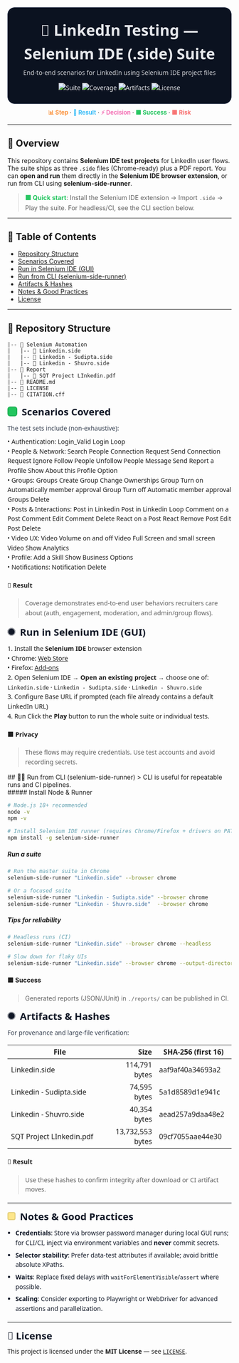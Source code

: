 <!-- README.md (LinkedIn_Testing) — HTML+CSS-in-Markdown | copy–paste this entire block into README.md -->

<!-- ====== Title Card ====== -->
<div align="center" style="font-family: ui-sans-serif, system-ui, 'Segoe UI', Roboto; line-height:1.55; color:#e5e7eb; background:#0b1220; padding:24px; border-radius:16px; border:1px solid #1f2a44;">
  <h1 style="margin:0 0 6px; font-size:34px;">🧪 LinkedIn Testing — Selenium IDE (.side) Suite</h1>
  <p style="margin:0; opacity:.9;">End-to-end scenarios for LinkedIn using Selenium IDE project files</p>
  <p style="margin:12px 0 0 0;">
    <img alt="Suite"  src="https://img.shields.io/badge/Format-.side%20(Selenium%20IDE)-38BDF8" />
    <img alt="Coverage" src="https://img.shields.io/badge/Scenarios-Login%20%7C%20Search%20%7C%20Connect%20%7C%20Group%20ops%20%7C%20Posts-8B5CF6" />
    <img alt="Artifacts" src="https://img.shields.io/badge/Report-PDF%20included-22C55E" />
    <img alt="License" src="https://img.shields.io/badge/License-MIT-10B981" />
  </p>
</div>

<!-- ====== Inline Color Legend ====== -->
<div align="center" style="margin-top:10px; font-size:13px;">
  <b style="color:#FB923C;">📊 Step</b> ·
  <b style="color:#38BDF8;">🎯 Result</b> ·
  <b style="color:#F472B6;">⚡ Decision</b> ·
  <b style="color:#22C55E;">🟩 Success</b> ·
  <b style="color:#F87171;">🟥 Risk</b>
</div>

---

## 📌 Overview

This repository contains **Selenium IDE test projects** for LinkedIn user flows. The suite ships as three `.side` files (Chrome-ready) plus a PDF report. You can **open and run** them directly in the **Selenium IDE browser extension**, or run from CLI using **selenium-side-runner**.

> <b style="color:#22C55E;">🟩 Quick start</b>: Install the Selenium IDE extension → Import `.side` → Play the suite. For headless/CI, see the CLI section below.

---

## 🧭 Table of Contents
- <a href="#-repository-structure">Repository Structure</a>
- <a href="#-scenarios-covered">Scenarios Covered</a>
- <a href="#-run-in-selenium-ide-gui">Run in Selenium IDE (GUI)</a>
- <a href="#-run-from-cli-selenium-side-runner">Run from CLI (selenium-side-runner)</a>
- <a href="#-artifacts--hashes">Artifacts & Hashes</a>
- <a href="#-notes--good-practices">Notes & Good Practices</a>
- <a href="#-license">License</a>

---

## 📂 Repository Structure

```text
|-- 📁 Selenium Automation
|   |-- 📄 Linkedin.side
|   |-- 📄 Linkedin - Sudipta.side
|   |-- 📄 Linkedin - Shuvro.side
|-- 📁 Report
|   |-- 📄 SQT Project LInkedin.pdf
|-- 📄 README.md
|-- 📄 LICENSE
|-- 📄 CITATION.cff
```

<!-- ====== Scenarios Covered (HTML+CSS inline; GitHub-compatible) ====== -->
<!-- Paste this whole block into README.md -->

<section id="-scenarios-covered" style="font-family: ui-sans-serif, system-ui, 'Segoe UI', Roboto; line-height:1.55;">
  <!-- Title -->
  <div style="display:flex; align-items:center; gap:10px; margin:0 0 10px;">
    <span style="display:inline-flex; width:22px; height:22px; border-radius:6px; background:#22C55E; box-shadow: inset 0 0 0 2px rgba(0,0,0,.12);"></span>
    <h2 style="margin:0; font-size:22px; color:#111827;">Scenarios Covered</h2>
  </div>

  <p style="margin:0 0 8px; color:#374151;">The test sets include (non-exhaustive):</p>

  <!-- Authentication -->
  <div class="row">
    <span class="cat">• Authentication:</span>
    <span class="pill">Login_Valid</span>
    <span class="pill">Login Loop</span>
  </div>

  <!-- People & Network -->
  <div class="row">
    <span class="cat">• People &amp; Network:</span>
    <span class="pill">Search People</span>
    <span class="pill">Connection Request Send</span>
    <span class="pill">Connection Request Ignore</span>
    <span class="pill">Follow People</span>
    <span class="pill">Unfollow People</span>
    <span class="pill">Message Send</span>
    <span class="pill">Report a Profile</span>
    <span class="pill">Show About this Profile Option</span>
  </div>

  <!-- Groups -->
  <div class="row">
    <span class="cat">• Groups:</span>
    <span class="pill">Groups Create</span>
    <span class="pill">Group Change Ownerships</span>
    <span class="pill">Group Turn on Automatically member approval</span>
    <span class="pill">Group Turn off Automatic member approval</span>
    <span class="pill">Groups Delete</span>
  </div>

  <!-- Posts & Interactions -->
  <div class="row">
    <span class="cat">• Posts &amp; Interactions:</span>
    <span class="pill">Post in Linkedin</span>
    <span class="pill">Post in Linkedin Loop</span>
    <span class="pill">Comment on a Post</span>
    <span class="pill">Comment Edit</span>
    <span class="pill">Comment Delete</span>
    <span class="pill">React on a Post</span>
    <span class="pill">React Remove</span>
    <span class="pill">Post Edit</span>
    <span class="pill">Post Delete</span>
  </div>

  <!-- Video UX -->
  <div class="row">
    <span class="cat">• Video UX:</span>
    <span class="pill">Video Volume on and off</span>
    <span class="pill">Video Full Screen and small screen</span>
    <span class="pill">Video Show Analytics</span>
  </div>

  <!-- Profile -->
  <div class="row">
    <span class="cat">• Profile:</span>
    <span class="pill">Add a Skill</span>
    <span class="pill">Show Business Options</span>
  </div>

  <!-- Notifications -->
  <div class="row">
    <span class="cat">• Notifications:</span>
    <span class="pill">Notification Delete</span>
  </div>

  #### 🎯 Result
  >  Coverage demonstrates end-to-end user behaviors recruiters care about (auth, engagement, moderation, and admin/group flows).
</section>

<!-- ====== Run in Selenium IDE (GUI) — HTML+CSS inline; GitHub-compatible ====== -->
<!-- Paste this whole block into README.md -->

<section id="-run-in-selenium-ide-gui" style="font-family: ui-sans-serif, system-ui, 'Segoe UI', Roboto; line-height:1.55;">

  <!-- Title Row -->
  <div style="display:flex; align-items:center; gap:10px; margin:0 0 10px;">
    <span style="display:inline-flex; width:18px; height:18px; border-radius:50%; background:#111827; box-shadow: inset 0 0 0 2px rgba(255,255,255,.6);"></span>
    <h2 style="margin:0; font-size:22px; color:#111827;">Run in Selenium IDE (GUI)</h2>
  </div>



  <div class="stepbox">
    1. Install the <b>Selenium IDE</b> browser extension
    <div>
      <span class="label">
      <div class="linkrow">• Chrome: <a href="https://chrome.google.com/webstore/detail/selenium-ide/mooikfkahbdckldjjndioackbalphokd">Web Store</a></div>
      <div class="linkrow">• Firefox: <a href="https://addons.mozilla.org/en-US/firefox/addon/selenium-ide/">Add-ons</a></div>
    </div>
  </div>

  <div class="stepbox">
    2. Open Selenium IDE</span> → <b>Open an existing project</b> → choose one of:<br/>
    <div>
      <span class="label">
      <code>Linkedin.side</code> · <code>Linkedin - Sudipta.side</code> · <code>Linkedin - Shuvro.side</code>
    </div>
  </div>

  <div class="stepbox">
    3. Configure Base URL</span> if prompted (each file already contains a default LinkedIn URL)
    <div>
      <span class="label">
    </div>
  </div>

  <div class="stepbox">
    4. Run</span> Click the <b>Play</b> button to run the whole suite or individual tests.
    <div>
      <span class="label">
    </div>
  </div>

  #### 🟥 Privacy
  >  These flows may require credentials. Use test accounts and avoid recording secrets.
</section>

<section id="-run-from-cli-selenium-side-runner">
  ## 🧑‍💻 Run from CLI (selenium-side-runner)
  > CLI is useful for repeatable runs and CI pipelines.
</section>
  ##### Install Node & Runner

  ```bash
  # Node.js 18+ recommended
  node -v
  npm -v

  # Install Selenium IDE runner (requires Chrome/Firefox + drivers on PATH)
  npm install -g selenium-side-runner
  ```

  ##### Run a suite
  ```bash
  # Run the master suite in Chrome
  selenium-side-runner "Linkedin.side" --browser chrome

  # Or a focused suite
  selenium-side-runner "Linkedin - Sudipta.side" --browser chrome
  selenium-side-runner "Linkedin - Shuvro.side"  --browser chrome
  ```   
  ##### Tips for reliability
  ```bash
  # Headless runs (CI)
  selenium-side-runner "Linkedin.side" --browser chrome --headless

  # Slow down for flaky UIs
  selenium-side-runner "Linkedin.side" --browser chrome --output-directory reports --timeout 60000 --delay 200  
  ``` 
  #### 🟩 Success
  > Generated reports (JSON/JUnit) in <code>./reports/</code> can be published in CI.

<!-- ====== Artifacts & Hashes + Notes & Good Practices + License ====== -->
<!-- Paste this whole block into README.md (GitHub-compatible HTML+CSS-in-Markdown) -->

<section id="-artifacts--hashes" style="font-family: ui-sans-serif, system-ui, 'Segoe UI', Roboto; line-height:1.55;">
  <!-- Title -->
  <div style="display:flex; align-items:center; gap:10px; margin:0 0 10px;">
    <span style="display:inline-flex; width:18px; height:18px; border-radius:50%; background:#111827; box-shadow: inset 0 0 0 2px rgba(255,255,255,.6);"></span>
    <h2 style="margin:0; font-size:22px; color:#111827;">Artifacts &amp; Hashes</h2>
  </div>

  <p style="margin:0 0 10px; color:#374151;">For provenance and large-file verification:</p>

  <table class="tbl">
    <thead>
      <tr>
        <th style="width:48%;">File</th>
        <th style="width:18%; text-align:right;">Size</th>
        <th style="width:34%;">SHA-256 (first 16)</th>
      </tr>
    </thead>
    <tbody>
      <tr>
        <td><span class="pill-gray">Linkedin.side</span></td>
        <td style="text-align:right;">114,791 bytes</td>
        <td class="hash">aaf9af40a34693a2</td>
      </tr>
      <tr>
        <td><span class="pill-gray">Linkedin - Sudipta.side</span></td>
        <td style="text-align:right;">74,595 bytes</td>
        <td class="hash">5a1d8589d1e941c</td>
      </tr>
      <tr>
        <td><span class="pill-gray">Linkedin - Shuvro.side</span></td>
        <td style="text-align:right;">40,354 bytes</td>
        <td class="hash">aead257a9daa48e2</td>
      </tr>
      <tr>
        <td><span class="pill-gray">SQT Project LInkedin.pdf</span></td>
        <td style="text-align:right;">13,732,553 bytes</td>
        <td class="hash">09cf7055aae44e30</td>
      </tr>
    </tbody>
  </table>

  #### 🎯 Result
  > Use these hashes to confirm integrity after download or CI artifact moves.
  <hr style="border:none; border-top:1px solid #e5e7eb; margin:18px 0 12px;" />

  <!-- Notes & Good Practices -->
  <div id="-notes--good-practices" style="display:flex; align-items:center; gap:10px; margin:0 0 10px;">
    <span style="display:inline-flex; width:18px; height:18px; border-radius:4px; background:#fde68a; box-shadow: inset 0 0 0 2px rgba(0,0,0,.1);"></span>
    <h2 style="margin:0; font-size:22px; color:#111827;">Notes &amp; Good Practices</h2>
  </div>

  <ul style="margin:0 0 14px 18px; padding:0; color:#111827;">
    <li style="margin:6px 0;">
      <b>Credentials</b>: Store via browser password manager during local GUI runs; for CLI/CI, inject via environment variables and <b>never</b> commit secrets.
    </li>
    <li style="margin:6px 0;">
      <b>Selector stability</b>: Prefer data-test attributes if available; avoid brittle absolute XPaths.
    </li>
    <li style="margin:6px 0;">
      <b>Waits</b>: Replace fixed delays with <code>waitForElementVisible</code>/<code>assert</code> where possible.
    </li>
    <li style="margin:6px 0;">
      <b>Scaling</b>: Consider exporting to Playwright or WebDriver for advanced assertions and parallelization.
    </li>
  </ul>

  <hr style="border:none; border-top:1px solid #e5e7eb; margin:18px 0 12px;" />

  <!-- License -->
  <h2 id="-license" style="margin:0 0 8px; font-size:22px; color:#111827;">📄 License</h2>
  <p style="margin:0;">
    This project is licensed under the <b>MIT License</b> — see <code><a href = "LICENSE">LICENSE</a></code>.
  </p>
</section>

